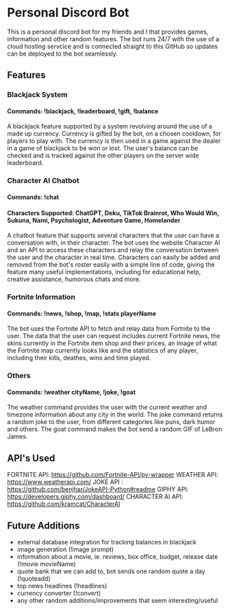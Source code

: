 # Personal Discord Bot
This is a personal discord bot for my friends and I that provides games, information and other random features. The bot runs 24/7 with the use of a cloud hosting servcice and is connected straight to this GitHub so updates can be deployed to the bot seamlessly.

## Features
### Blackjack System
#### Commands: !blackjack, !leaderboard, !gift, !balance
A blackjack feature supported by a system revolving around the use of a made up currency. Currency is gifted by the bot, on a chosen cooldown, for players to play with. The currency is then used in a game against the dealer in a game of blackjack to be won or lost. The user's balance can be checked and is tracked against the other players on the server wide leaderboard.

### Character AI Chatbot
#### Commands: !chat
#### Characters Supported: ChatGPT, Deku, TikTok Brainrot, Who Would Win, Sukuna, Nami, Psychologist, Adventure Game, Homelander
A chatbot feature that supports several characters that the user can have a conversation with, in their character. The bot uses the website Character AI and an API to access these characters and relay the conversation between the user and the character in real time. Characters can easily be added and removed from the bot's roster easily with a simple line of code, giving the feature many useful implementations, including for educational help, creative assistance, humorous chats and more.

### Fortnite Information
#### Commands: !news, !shop, !map, !stats playerName
The bot uses the Fortnite API to fetch and relay data from Fortnite to the user. The data that the user can request includes current Fortnite news, the skins currently in the Fortnite item shop and their prices, an image of what the Fortnite map currently looks like and the statistics of any player, including their kills, deathes, wins and time played.

### Others
#### Commands: !weather cityName, !joke, !goat
The weather command provides the user with the current weather and timezone information about any city in the world.
The joke command returns a random joke to the user, from different categories like puns, dark humor and others.
The goat command makes the bot send a random GIF of LeBron James.

## API's Used
FORTNITE API: https://github.com/Fortnite-API/py-wrapper
WEATHER API: https://www.weatherapi.com/
JOKE API : https://github.com/benjhar/JokeAPI-Python#readme
GIPHY API: https://developers.giphy.com/dashboard/
CHARACTER AI API: https://github.com/kramcat/CharacterAI


## Future Additions
- external database integration for tracking balances in blackjack
- image generation (!image prompt)
- information about a movie, ie. reviews, box office, budget, release date (!movie movieName)
- quote bank that we can add to, bot sends one random quote a day (!quoteadd)
- top news headlines (!headlines)
- currency converter (!convert)
- any other random additions/improvements that seem interesting/useful

